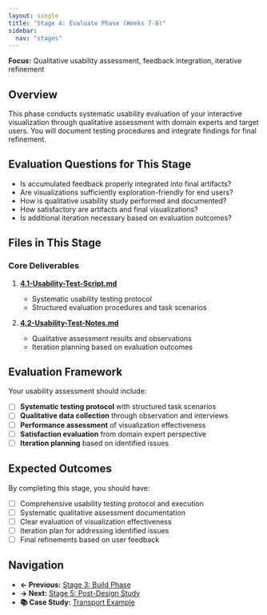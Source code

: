 ```yaml
---
layout: single
title: "Stage 4: Evaluate Phase (Weeks 7-8)"
sidebar:
  nav: "stages"
---
```


**Focus:** Qualitative usability assessment, feedback integration, iterative refinement

## Overview
This phase conducts systematic usability evaluation of your interactive visualization through qualitative assessment with domain experts and target users. You will document testing procedures and integrate findings for final refinement.

## Evaluation Questions for This Stage
- Is accumulated feedback properly integrated into final artifacts?
- Are visualizations sufficiently exploration-friendly for end users?
- How is qualitative usability study performed and documented?
- How satisfactory are artifacts and final visualizations?
- Is additional iteration necessary based on evaluation outcomes?

## Files in This Stage

### Core Deliverables
1. **[4.1-Usability-Test-Script.md](4.1-Usability-Test-Script.md)**
   - Systematic usability testing protocol
   - Structured evaluation procedures and task scenarios

2. **[4.2-Usability-Test-Notes.md](4.2-Usability-Test-Notes.md)**
   - Qualitative assessment results and observations
   - Iteration planning based on evaluation outcomes

## Evaluation Framework
Your usability assessment should include:
- [ ] **Systematic testing protocol** with structured task scenarios
- [ ] **Qualitative data collection** through observation and interviews
- [ ] **Performance assessment** of visualization effectiveness
- [ ] **Satisfaction evaluation** from domain expert perspective
- [ ] **Iteration planning** based on identified issues

## Expected Outcomes
By completing this stage, you should have:
- [ ] Comprehensive usability testing protocol and execution
- [ ] Systematic qualitative assessment documentation
- [ ] Clear evaluation of visualization effectiveness
- [ ] Iteration plan for addressing identified issues
- [ ] Final refinements based on user feedback

## Navigation
- **← Previous:** [Stage 3: Build Phase](../Stage-3-Build-Phase/README.md)
- **→ Next:** [Stage 5: Post-Design Study](../Stage-5-Post-Design-Study/README.md)
- **📚 Case Study:** [Transport Example](../Training-Materials/Case-Studies/README.md)
